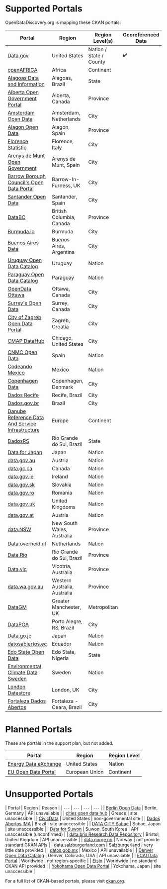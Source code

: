 # Supported Portals

OpenDataDiscovery.org is mapping these CKAN portals:

|  Portal |  Region | Region Level(s) | Georeferenced Data |
| --- | --- | --- | --- |
| [Data.gov](https://www.data.gov/)  | United States  | Nation / State / County |    :heavy_check_mark: |
| [openAFRICA](https://africaopendata.org/)  | Africa  | Continent |  |
| [Alagoas Data and Information](http://dados.al.gov.br/) | Alagoas, Brazil | State |  |
| [Alberta Open Government Portal](https://open.alberta.ca/) | Alberta, Canada | Province |  |
| [Amsterdam Open Data](http://data.amsterdam.nl/) | Amsterdam, Netherlands | City |  |
| [Alagon Open Data](http://opendata.aragon.es/) | Alagon, Spain | Province |  |
| [Florence Statistic](http://annuario.comune.fi.it/) | Florence, Italy | City |  |
| [Arenys de Munt Open Government](http://go.arenysdemunt.cat/ca/) | Arenys de Munt, Spain | City |  |
| [Barrow Borough Council's Open Data Portal](https://data.barrowbc.gov.uk/) | Barrow-In-Furness, UK | City |  |
| [Santander Open Data](http://datos.santander.es/)  | Santander, Spain  | City | |
| [DataBC](https://data.gov.bc.ca/)  | British Columbia, Canada  | Province | |
| [Burmuda.io](http://bermuda.io/)  | Burmuda  | City | |
| [Buenos Aires Data](http://data.buenosaires.gob.ar/)  | Buenos Aires, Argentina  | City | |
| [Uruguay Open Data Catalog](https://catalogodatos.gub.uy/)  | Uruguay  | Nation | |
| [Paraguay Open Data Catalog](https://www.datos.gov.py/)  | Paraguay  | Nation | |
| [OpenData Ottawa](http://data.ottawa.ca/)  | Ottawa, Canada  | City | |
| [Surrey's Open Data](http://data.surrey.ca/)  | Surrey, Canada  | City | |
| [City of Zagreb Open Data Portal](http://data.zagreb.hr/)  | Zagreb, Croatia  | City | |
| [CMAP DataHub](https://datahub.cmap.illinois.gov/)  | Chicago, United States  | City | |
| [CNMC Open Data](http://opendata.cnmc.es/)  | Spain  | Nation | |
| [Codeando Mexico](http://datamx.io/)  | Mexico  | Nation | |
| [Copenhagen Data](http://data.kk.dk/)  | Copenhagen, Denmark  | City | |
| [Dados Recife](http://dados.recife.pe.gov.br/)  | Recife, Brazil  | City | |
| [Dados.gov.br](http://dados.gov.br/)  | Brazil  | City | |
| [Danube Reference Data And Service Infrastructure](http://drdsi.jrc.ec.europa.eu/)  | Europe  | Continent | |
| [DadosRS](http://dados.rs.gov.br/)  | Rio Grande do Sul, Brazil  | State | |
| [Data for Japan](http://dataforjapan.org/)  | Japan  | Nation | |
| [data.gov.au](https://data.gov.au/)  | Austria  | Nation | |
| [data.gc.ca](http://open.canada.ca/en/open-data/)  | Canada  | Nation | |
| [data.gov.ie](https://data.gov.ie/data/)  | Ireland  | Nation | |
| [data.gov.sk](https://data.gov.sk/)  | Slovakia  | Nation | |
| [data.gov.ro](https://data.gov.ro/)  | Romania  | Nation | |
| [data.gov.uk](https://data.gov.uk/)  | United Kingdoms  | Nation | |
| [data.gov.at](https://data.gov.at/)  | Austria  | Nation | |
| [data.NSW](http://data.nsw.gov.au/)  | New South Wales, Australia  | Province | |
| [Data.overheid.nl](https://data.overheid.nl/)  | Netherlands  | Nation | |
| [Data.Rio](http://data.rio/)  | Rio Grande do Sul, Brazil  | Province | |
| [Data.vic](https://www.data.vic.gov.au/)  | Vicotria, Australia  | Province | |
| [data.wa.gov.au](http://data.wa.gov.au/)  | Western Australia, Australia  | Province | |
| [DataGM](http://datagm.org.uk/)  | Greater Manchester, UK  | Metropolitan | |
| [DataPOA](http://datapoa.com.br/)  | Porto Alegre, RS, Brazil  | City | |
| [Data.go.jp](http://www.data.go.jp/)  | Japan  | Nation | |
| [datosabiertos.ec](http://datosabiertos.ec/)  | Ecuador  | Nation | |
| [Edo State Open Data](data.edostate.gov.ng)  | Edo State, Nigeria  | State | |
| [Environmental Climate Data Sweden](https://ecds.se/)  | Sweden  | Nation | |
| [London Datastore](http://data.london.gov.uk/)  | London, UK  | City | |
| [Fortaleza Dados Abertos](http://dados.fortaleza.ce.gov.br/portal/)  | Fortaleza - Ceara, Brazil  | City | |

# Planned Portals

These are portals in the support plan, but not added.

|  Portal |  Region | Region Level |
| --- | --- | --- |
| [Energy Data eXchange](https://edx.netl.doe.gov/)  | United States  | Nation |
| [EU Open Data Portal](http://data.europa.eu/euodp/en/data)  | European Union  | Continent |

# Unsupported Portals

|  Portal |  Region | Reason |
| --- | --- | --- | --- |
| [Berlin Open Data](http://daten.berlin.de/)  | Berlin, Germany  | API unavailable |
| [cities open data hub](http://cities.opendatahub.gr/)  | Greece  | site unaccessible |
| [CivicData](http://www.civicdata.io/)  | United States  | non-governmental site |
| [Dados Abertos IMA](http://dados.ima.sp.gov.br/)  | Brazil  | site unaccessible |
| [DATA CITY Sabae](http://ckan.sabae.jrrk.org/)  | Sabae, Japan  | site unaccessible |
| [Data for Suwon](http://data.suwon.go.kr/pubr/main.do)  | Suwon, South Korea  | API unaccessible (unconfirmed) |
| [data.bris Research Data Repository](https://data.bris.ac.uk/data/)  | Bristol, United Kingdom  | API unaccessible |
| [data.norge.no](http://data.norge.no/)  | Norway  | not provide standard CKAN APIs |
| [data.salzburgerland.com](http://data.salzburgerland.com/)  | Salzburgerland  | very little data provided |
| [datos.gob.mx](http://datos.gob.mx/)  | Mexico  | API unavailable |
| [Denver Open Data Catalog](http://data.denvergov.org/)  | Denver, Colorado, USA  | API unavailable |
| [ECAI Data Portal](http://ecaidata.org/)  | Worldwide | not region-specific |
| [Etsin](https://etsin.avointiede.fi/)  | Worldwide | no standard CKAN API provided |
| [Yokohama Open Data Portal](http://data.yokohamaopendata.jp/)  | Yokohama, Japan | site unaccessible |

For a full list of CKAN-based portals, please visit [ckan.org](http://ckan.org/instances/#).
